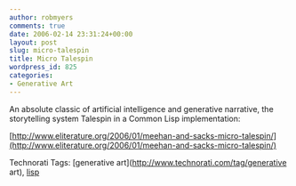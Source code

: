 ```yaml
---
author: robmyers
comments: true
date: 2006-02-14 23:31:24+00:00
layout: post
slug: micro-talespin
title: Micro Talespin
wordpress_id: 825
categories:
- Generative Art
---
```


  
An absolute classic of artificial intelligence and generative narrative, the storytelling system Talespin in a Common Lisp implementation:  


  
[http://www.eliterature.org/2006/01/meehan-and-sacks-micro-talespin/](http://www.eliterature.org/2006/01/meehan-and-sacks-micro-talespin/)  


  


Technorati Tags: [generative art](http://www.technorati.com/tag/generative art), [lisp](http://www.technorati.com/tag/lisp)

  


